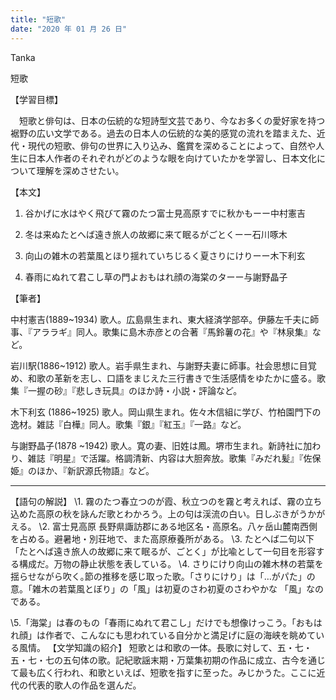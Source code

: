 ```yaml
---
title: "短歌"
date: "2020 年 01 月 26 日"
---
```




Tanka

短歌

【学習目標】

　短歌と俳句は、日本の伝統的な短詩型文芸であり、今なお多くの愛好家を持つ裾野の広い文学である。過去の日本人の伝統的な美的感覚の流れを踏まえた、近代・現代の短歌、俳句の世界に入り込み、鑑賞を深めることによって、自然や人生に日本人作者のそれぞれがどのような眼を向けていたかを学習し、日本文化について理解を深めさせたい。

【本文】

1.  谷かげに水はやく飛びて霧のたつ富士見高原すでに秋かもーー中村憲吉

2. 冬は来ぬたとへば遠き旅人の故郷に来て眠るがごとくーー石川啄木

3. 向山の雑木の若葉風とほり揺れていちじるく夏さりにけりーー木下利玄

4. 春雨にぬれて君こし草の門よおもはれ顔の海棠のターー与謝野晶子 

【筆者】

中村憲吉(1889~1934) 歌人。広島県生まれ、東大経済学部卒。伊藤左千夫に師事、『アララギ』同人。歌集に島木赤彦との合著『馬鈴薯の花』や『林泉集』など。

岩川駅(1886~1912) 歌人。岩手県生まれ、与謝野夫妻に師事。社会思想に目覚め、和歌の革新を志し、口語をまじえた三行書きで生活感情をゆたかに盛る。歌集『一握の砂』『悲しき玩具』のほか詩・小説・評論など。

木下利玄 (1886~1925) 歌人。岡山県生まれ。佐々木信組に学び、竹柏園門下の逸材。雑誌『白樺』同人。歌集『銀』『紅玉』『一路』など。

与謝野晶子(1878 ~1942) 歌人。寛の妻、旧姓は鳳。堺市生まれ。新詩社に加わり、雑誌『明星』で活躍。格調清新、内容は大胆奔放。歌集『みだれ髪』『佐保姫』のほか、『新訳源氏物語』など。

------

【語句の解説】 \1. 霧のたつ春立つのが霞、秋立つのを霧と考えれば、霧の立ち込めた高原の秋を詠んだ歌とわかろう。上の句は渓流の白い。日しぶきがうかがえる。 \2. 富士見高原 長野県諏訪郡にある地区名・高原名。八ヶ岳山麓南西側を占める。避暑地・別荘地で、また高原療養所がある。 \3. たとへば二句以下「たとへば遠き旅人の故郷に来て眠るが、ごとく」が比喩として一句目を形容する構成だ。万物の静止状態を表している。 \4. さりにけり向山の雑木林の若葉を揺らせながら吹く｡節の推移を感じ取った歌。「さりにけり」は「…がパた」の意。「雑木の若葉風とぼり」の「風」は初夏のさわ初夏のさわやかな 「風」なのである。

\5.「海棠」は春のもの「春雨にぬれて君こし」だけでも想像けっこう。「おもはれ顔」は作者で、こんなにも思われている自分かと満足げに庭の海峡を眺めている風情。 【文学知識の紹介】 短歌とは和歌の一体。長歌に対して、五・七・五・七・七の五句体の歌。記紀歌謡末期・万葉集初期の作品に成立、古今を通じて最も広く行われ、和歌といえば、短歌を指すに至った。みじかうた。ここに近代の代表的歌人の作品を選んだ。